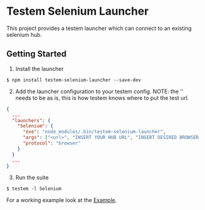 # Testem Selenium Launcher

This project provides a testem launcher which can connect to an existing selenium hub.

## Getting Started

1. Install the launcher

```
$ npm install testem-selenium-launcher --save-dev
```

2. Add the launcher configuration to your testem config. NOTE: the '<url>' needs to be as is, this is how testem knows where to put the test url.

```json
{
  ...
  "launchers": {
    "Selenium": {
      "exe": "node_modules/.bin/testem-selenium-launcher",
      "args": ["<url>", "INSERT YOUR HUB URL", "INSERT DESIRED BROWSER (chrome|firefox|etc)"],
      "protocol": "browser"
    }
  }
  ...
}
```

3. Run the suite 
```
$ testem -l Selenium
```

For a working example look at the [Example](./example).

